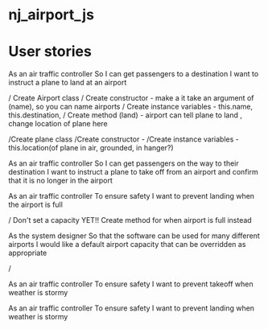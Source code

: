 # nj_airport_js

# User stories

As an air traffic controller
So I can get passengers to a destination
I want to instruct a plane to land at an airport

/ Create Airport class
/ Create constructor - make a it take an argument of (name), so you can name airports
/ Create instance variables - this.name, this.destination,
/ Create method (land) - airport can tell plane to land , change location of plane here

/Create plane class
/Create constructor -
/Create instance variables - this.location(of plane in air, grounded, in hanger?)

As an air traffic controller
So I can get passengers on the way to their destination
I want to instruct a plane to take off from an airport and confirm that it is no longer in the airport

As an air traffic controller
To ensure safety
I want to prevent landing when the airport is full

/ Don't set a capacity YET!! Create method for when airport is full instead

As the system designer
So that the software can be used for many different airports
I would like a default airport capacity that can be overridden as appropriate

/

As an air traffic controller
To ensure safety
I want to prevent takeoff when weather is stormy

As an air traffic controller
To ensure safety
I want to prevent landing when weather is stormy
